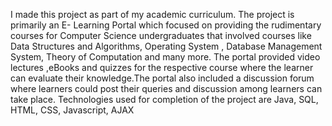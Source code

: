 I made this project as part of my academic curriculum. The project is primarily an E- Learning Portal which focused on providing the rudimentary courses for Computer Science undergraduates that involved courses like Data Structures and Algorithms, Operating System , Database Management System, Theory of Computation and many more. The portal provided video lectures ,eBooks and quizzes for the respective course where the learner can evaluate their knowledge.The portal also included a discussion forum where learners could post their queries and discussion among learners can take place. Technologies used for completion of the project are Java, SQL, HTML, CSS, Javascript, AJAX
